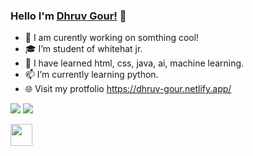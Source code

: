 ### Hello I'm <a href="https://dhruv-gour.netlify.app/" target="_blank">Dhruv Gour!</a> 👋

- 🔭 I am curently working on somthing cool!
- 🎓 I’m student of whitehat jr.
- 👯 I have learned html, css, java, ai, machine learning.
- 📫 I’m currently learning python.
- 🌐 Visit my protfolio https://dhruv-gour.netlify.app/

<div>
  
<img src="https://github-readme-stats.vercel.app/api/top-langs/?username=Dhruv-gour">
<img src="https://github-readme-stats.vercel.app/api?username=Dhruv-gour&&show_icons=true">
  
</div>

<a href="https://twitter.com/DhruvGo62039790"><img src="https://cdn-icons-png.flaticon.com/512/81/81609.png" width="35" height="35"></a>
